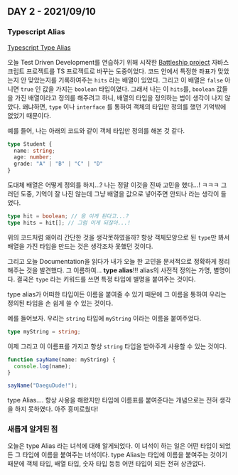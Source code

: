 ## DAY 2 - 2021/09/10

### Typescript Alias

[Typescript Type Alias](https://www.typescriptlang.org/docs/handbook/2/everyday-types.html#type-aliases)

오늘 Test Driven Development를 연습하기 위해 시작한 [Battleship project](<https://en.wikipedia.org/wiki/Battleship_(game)>) 자바스크립트 프로젝트를 TS 프로젝트로 바꾸는 도중이었다. 코드 안에서 특정한 좌표가 맞았는지 안 맞았는지를 기록하여주는 `hits` 라는 배열이 있었다. 그리고 이 배열은 `false` 아니면 `true` 인 값을 가지는 `boolean` 타입이였다. 그래서 나는 이 `hits`를, `boolean` 값들을 가진 배열이라고 정의를 해주려고 하니, 배열의 타입을 정의하는 법이 생각이 나지 않았다. 왜냐하면, `type` 이나 `interface` 를 통하여 객체의 타입만 정의를 했던 기억밖에 없었기 때문이다.

예를 들어, 나는 아래의 코드와 같이 객체 타입만 정의를 해본 것 같다.

```typescript
type Student {
  name: string;
  age: number;
  grade: "A" | "B" | "C" | "D"
}
```

도대체 배열은 어떻게 정의를 하지...? 나는 정말 이것을 진짜 고민을 했다...! ㅋㅋㅋ 그러던 도중, 기억이 잘 나진 않는데 그냥 배열을 값으로 넣어주면 안되나 라는 생각이 들었다.

```typescript
type hit = boolean; // 응 이게 된다고...?
type hits = hit[]; // 그럼 이게 되잖아...!
```

위의 코드처럼 왜이리 간단한 것을 생각못하였을까? 항상 객체모양으로 된 `type`만 봐서 배열을 가진 타입을 만드는 것은 생각조차 못했던 것이다.

그리고 오늘 Documentation을 읽다가 내가 오늘 한 고민을 문서적으로 정확하게 정리해주는 것을 발견했다. 그 이름하여... **type alias**!!! alias의 사전적 정의는 가명, 별명이다. 결국은 `type` 라는 키워드를 쓰면 특정 타입에 별명을 붙여주는 것이다.

type alias가 어떠한 타입이든 이름을 붙여줄 수 있기 때문에 그 이름을 통하여 우리는 정의된 타입을 손 쉽게 쓸 수 있는 것이다.

예를 들어보자. 우리는 `string` 타입에 `myString` 이라는 이름을 붙여주었다.

```typescript
type myString = string;
```

이제 그리고 이 이름표를 가지고 항상 `string` 타입을 받아주게 사용할 수 있는 것이다.

```typescript
function sayName(name: myString) {
  console.log(name);
}

sayName("DaeguDude!");
```

type Alias.... 항상 사용을 해왔지만 타입에 이름표를 붙여준다는 개념으로는 전혀 생각을 하지 못하였다. 아주 흥미로웠다!

### 새롭게 알게된 점

오늘은 type Alias 라는 녀석에 대해 알게되었다. 이 녀석이 하는 일은 어떤 타입이 되었든 그 타입에 이름을 붙여주는 녀석이다. type Alias는 타입에 이름을 붙여주는 것이기 때문에 객체 타입, 배열 타입, 숫자 타입 등등 어떤 타입이 되든 전혀 상관없다.
